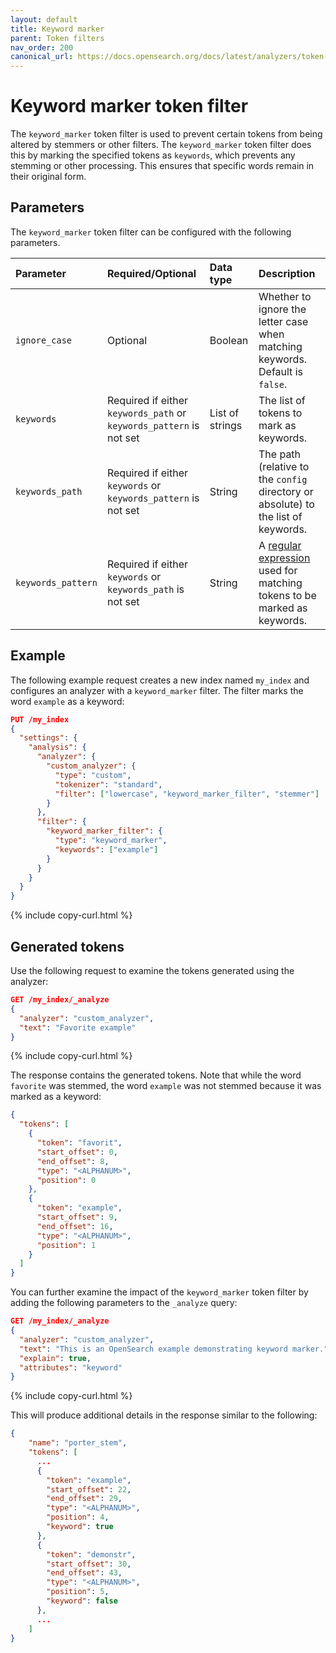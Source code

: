 ```yaml
---
layout: default
title: Keyword marker
parent: Token filters
nav_order: 200
canonical_url: https://docs.opensearch.org/docs/latest/analyzers/token-filters/keyword-marker/
---
```


# Keyword marker token filter

The `keyword_marker` token filter is used to prevent certain tokens from being altered by stemmers or other filters. The `keyword_marker` token filter does this by marking the specified tokens as `keywords`, which prevents any stemming or other processing. This ensures that specific words remain in their original form. 

## Parameters

The `keyword_marker` token filter can be configured with the following parameters.

Parameter | Required/Optional | Data type | Description
:--- | :--- | :--- | :--- 
`ignore_case` | Optional | Boolean | Whether to ignore the letter case when matching keywords. Default is `false`.
`keywords` | Required if either `keywords_path` or `keywords_pattern` is not set | List of strings | The list of tokens to mark as keywords. 
`keywords_path` | Required if either `keywords` or `keywords_pattern` is not set | String | The path (relative to the `config` directory or absolute) to the list of keywords.
`keywords_pattern` | Required if either `keywords` or `keywords_path` is not set | String | A [regular expression](https://docs.oracle.com/javase/8/docs/api/java/util/regex/Pattern.html) used for matching tokens to be marked as keywords.
 

## Example

The following example request creates a new index named `my_index` and configures an analyzer with a `keyword_marker` filter. The filter marks the word `example` as a keyword:

```json
PUT /my_index
{
  "settings": {
    "analysis": {
      "analyzer": {
        "custom_analyzer": {
          "type": "custom",
          "tokenizer": "standard",
          "filter": ["lowercase", "keyword_marker_filter", "stemmer"]
        }
      },
      "filter": {
        "keyword_marker_filter": {
          "type": "keyword_marker",
          "keywords": ["example"]
        }
      }
    }
  }
}
```
{% include copy-curl.html %}

## Generated tokens

Use the following request to examine the tokens generated using the analyzer:

```json
GET /my_index/_analyze
{
  "analyzer": "custom_analyzer",
  "text": "Favorite example"
}
```
{% include copy-curl.html %}

The response contains the generated tokens. Note that while the word `favorite` was stemmed, the word `example` was not stemmed because it was marked as a keyword:

```json
{
  "tokens": [
    {
      "token": "favorit",
      "start_offset": 0,
      "end_offset": 8,
      "type": "<ALPHANUM>",
      "position": 0
    },
    {
      "token": "example",
      "start_offset": 9,
      "end_offset": 16,
      "type": "<ALPHANUM>",
      "position": 1
    }
  ]
}
```

You can further examine the impact of the `keyword_marker` token filter by adding the following parameters to the `_analyze` query:

```json
GET /my_index/_analyze
{
  "analyzer": "custom_analyzer",
  "text": "This is an OpenSearch example demonstrating keyword marker.",
  "explain": true,
  "attributes": "keyword"
}
```
{% include copy-curl.html %}

This will produce additional details in the response similar to the following:

```json
{
    "name": "porter_stem",
    "tokens": [
      ...
      {
        "token": "example",
        "start_offset": 22,
        "end_offset": 29,
        "type": "<ALPHANUM>",
        "position": 4,
        "keyword": true
      },
      {
        "token": "demonstr",
        "start_offset": 30,
        "end_offset": 43,
        "type": "<ALPHANUM>",
        "position": 5,
        "keyword": false
      },
      ...
    ]
}
```

